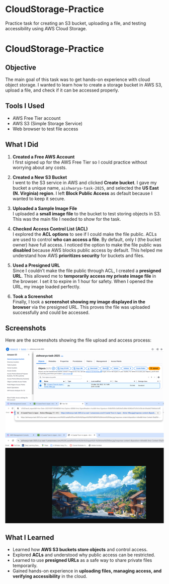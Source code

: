 # CloudStorage-Practice
Practice task for creating an S3 bucket, uploading a file, and testing accessibility using AWS Cloud Storage.

# CloudStorage-Practice

## Objective
The main goal of this task was to get hands-on experience with cloud object storage. I wanted to learn how to create a storage bucket in AWS S3, upload a file, and check if it can be accessed properly.

## Tools I Used
- AWS Free Tier account
- AWS S3 (Simple Storage Service)
- Web browser to test file access

## What I Did

1. **Created a Free AWS Account**  
   I first signed up for the AWS Free Tier so I could practice without worrying about any costs.

2. **Created a New S3 Bucket**  
   I went to the S3 service in AWS and clicked **Create bucket**. I gave my bucket a unique name, `aishwarya-task-2025`, and selected the **US East (N. Virginia) region**. I left **Block Public Access** as default because I wanted to keep it secure.

3. **Uploaded a Sample Image File**  
   I uploaded a **small image file** to the bucket to test storing objects in S3. This was the main file I needed to show for the task.

4. **Checked Access Control List (ACL)**  
   I explored the **ACL options** to see if I could make the file public. ACLs are used to control **who can access a file**. By default, only I (the bucket owner) have full access. I noticed the option to make the file public was **disabled** because AWS blocks public access by default. This helped me understand how AWS **prioritizes security** for buckets and files.

5. **Used a Presigned URL**  
   Since I couldn’t make the file public through ACL, I created a **presigned URL**. This allowed me to **temporarily access my private image file** in the browser. I set it to expire in 1 hour for safety. When I opened the URL, my image loaded perfectly.

6. **Took a Screenshot**  
   Finally, I took a **screenshot showing my image displayed in the browser** via the presigned URL. This proves the file was uploaded successfully and could be accessed.

## Screenshots

Here are the screenshots showing the file upload and access process:

![Uploaded File - Step 1](screenshot1.png)
![Uploaded File - Step 2](screenshot2.png)
![Uploaded File - Step 3](screenshot3.png)

## What I Learned
- Learned how **AWS S3 buckets store objects** and control access.
- Explored **ACLs** and understood why public access can be restricted.
- Learned to use **presigned URLs** as a safe way to share private files temporarily.
- Gained hands-on experience in **uploading files, managing access, and verifying accessibility** in the cloud.

